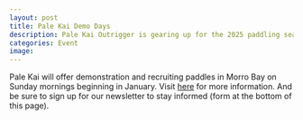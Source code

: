 ```yaml
---
layout: post
title: Pale Kai Demo Days
description: Pale Kai Outrigger is gearing up for the 2025 paddling season. We're always looking for new friends. Click here for information on how you can join us!
categories: Event
image:
---
```


<!--
    Note that includes/tiles.html has a hardcoded link for any post titled "Pale Kai Demo Days" to /joinus. So, clicking on the
    tile takes you to /joinus. However, anyone who visits the About/News link will be directed to this page. So, we need to say
    something helpful while directing the user to the /joinus page.
-->

Pale Kai will offer demonstration and recruiting paddles in Morro Bay on Sunday mornings beginning in January. Visit
<A HREF="https://www.palekai.org/joinus/">here</A> for more information. And be sure to sign up for our newsletter
to stay informed (form at the bottom of this page).

<!--
Demo Days for 2023 have concluded. But it's never too late to join Pale Kai. Visit
<A HREF="https://www.palekai.org/recruitment-program/">here</A> for more information.
-->
